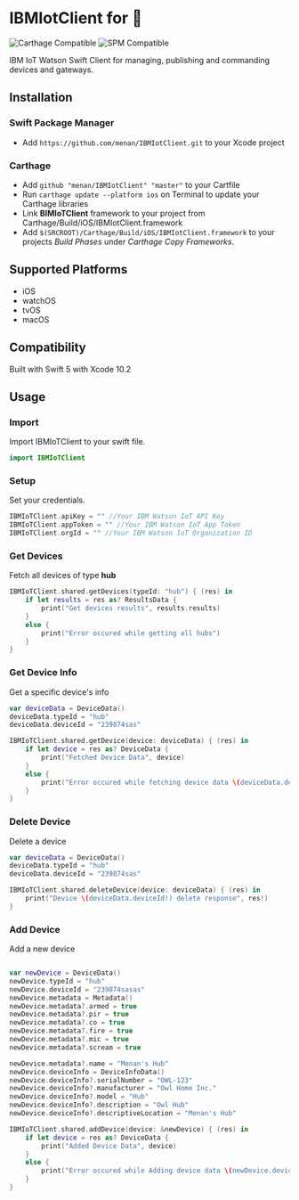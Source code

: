 # IBMIotClient for 
![Carthage Compatible](https://img.shields.io/badge/Carthage-compatible-4BC51D.svg?style=flat)
![SPM Compatible](https://camo.githubusercontent.com/ee0daa6ce485b12e85b3878732b203bcdbd8ebba/68747470733a2f2f696d672e736869656c64732e696f2f62616467652f53776966742d352e302d6f72616e67652e737667)

IBM IoT Watson Swift Client for managing, publishing and commanding devices and gateways.

## Installation

### Swift Package Manager
- Add `https://github.com/menan/IBMIotClient.git` to your Xcode project

### Carthage
- Add `github "menan/IBMIotClient" "master"` to your Cartfile
- Run `carthage update --platform ios` on Terminal to update your Carthage libraries
- Link **BIMIoTClient** framework to your project from Carthage/Build/iOS/IBMIotClient.framework
- Add `$(SRCROOT)/Carthage/Build/iOS/IBMIotClient.framework` to your projects *Build Phases* under *Carthage Copy Frameworks*.


## Supported Platforms
- iOS
- watchOS
- tvOS
- macOS

## Compatibility
Built with Swift 5 with Xcode 10.2

## Usage

### Import
Import IBMIoTClient to your swift file.
```swift 
import IBMIoTClient
```

### Setup
Set your credentials.
```swift
IBMIoTClient.apiKey = "" //Your IBM Watson IoT API Key
IBMIoTClient.appToken = "" //Your IBM Watson IoT App Token
IBMIoTClient.orgId = "" //Your IBM Watson IoT Organization ID
```

### Get Devices
Fetch all devices of type **hub**
```swift
IBMIoTClient.shared.getDevices(typeId: "hub") { (res) in
    if let results = res as? ResultsData {
        print("Get devices results", results.results)
    }
    else {
        print("Error occured while getting all hubs")
    }
}
```

### Get Device Info
Get a specific device's info

```swift
var deviceData = DeviceData()
deviceData.typeId = "hub"
deviceData.deviceId = "239874sas"

IBMIoTClient.shared.getDevice(device: deviceData) { (res) in
    if let device = res as? DeviceData {
        print("Fetched Device Data", device)
    }
    else {
        print("Error occured while fetching device data \(deviceData.deviceId!)", res!)
    }
}
```

### Delete Device
Delete a device
```swift
var deviceData = DeviceData()
deviceData.typeId = "hub"
deviceData.deviceId = "239874sas"

IBMIoTClient.shared.deleteDevice(device: deviceData) { (res) in
    print("Device \(deviceData.deviceId!) delete response", res!)
}
```

### Add Device
Add a new device
```swift

var newDevice = DeviceData()
newDevice.typeId = "hub"
newDevice.deviceId = "239874sasas"
newDevice.metadata = Metadata()
newDevice.metadata?.armed = true
newDevice.metadata?.pir = true
newDevice.metadata?.co = true
newDevice.metadata?.fire = true
newDevice.metadata?.mic = true
newDevice.metadata?.scream = true

newDevice.metadata?.name = "Menan's Hub"
newDevice.deviceInfo = DeviceInfoData()
newDevice.deviceInfo?.serialNumber = "OWL-123"
newDevice.deviceInfo?.manufacturer = "Owl Home Inc."
newDevice.deviceInfo?.model = "Hub"
newDevice.deviceInfo?.description = "Owl Hub"
newDevice.deviceInfo?.descriptiveLocation = "Menan's Hub"

IBMIoTClient.shared.addDevice(device: &newDevice) { (res) in
    if let device = res as? DeviceData {
        print("Added Device Data", device)
    }
    else {
        print("Error occured while Adding device data \(newDevice.deviceId!)", res!)
    }
}
```
